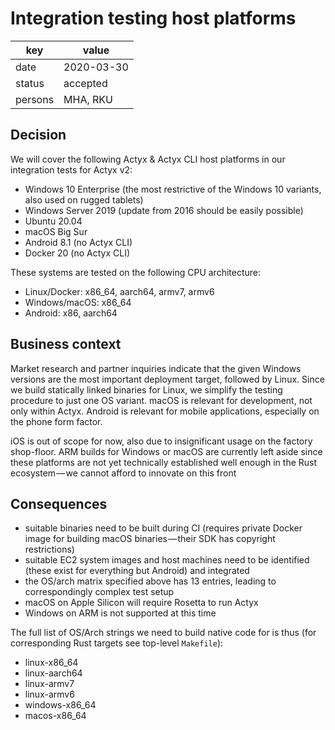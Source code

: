 # Integration testing host platforms

| key | value |
| --- | --- |
| date | 2020-03-30 |
| status | accepted |
| persons | MHA, RKU |

## Decision

We will cover the following Actyx & Actyx CLI host platforms in our integration tests for Actyx v2:

- Windows 10 Enterprise (the most restrictive of the Windows 10 variants, also used on rugged tablets)
- Windows Server 2019 (update from 2016 should be easily possible)
- Ubuntu 20.04
- macOS Big Sur
- Android 8.1 (no Actyx CLI)
- Docker 20 (no Actyx CLI)

These systems are tested on the following CPU architecture:

- Linux/Docker: x86_64, aarch64, armv7, armv6
- Windows/macOS: x86_64
- Android: x86, aarch64

## Business context

Market research and partner inquiries indicate that the given Windows versions are the most important deployment target, followed by Linux.
Since we build statically linked binaries for Linux, we simplify the testing procedure to just one OS variant.
macOS is relevant for development, not only within Actyx.
Android is relevant for mobile applications, especially on the phone form factor.

iOS is out of scope for now, also due to insignificant usage on the factory shop-floor.
ARM builds for Windows or macOS are currently left aside since these platforms are not yet technically established well enough in the Rust ecosystem — we cannot afford to innovate on this front

## Consequences

- suitable binaries need to be built during CI (requires private Docker image for building macOS binaries — their SDK has copyright restrictions)
- suitable EC2 system images and host machines need to be identified (these exist for everything but Android) and integrated
- the OS/arch matrix specified above has 13 entries, leading to correspondingly complex test setup
- macOS on Apple Silicon will require Rosetta to run Actyx
- Windows on ARM is not supported at this time

The full list of OS/Arch strings we need to build native code for is thus (for corresponding Rust targets see top-level `Makefile`):

- linux-x86_64
- linux-aarch64
- linux-armv7
- linux-armv6
- windows-x86_64
- macos-x86_64

